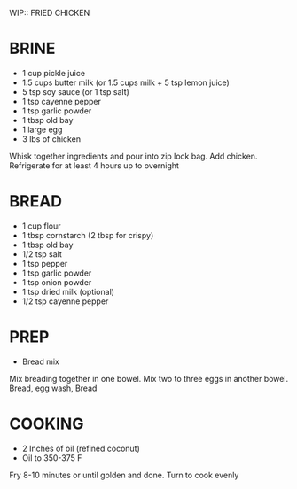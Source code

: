 WIP:: FRIED CHICKEN

BRINE
================================================================================
- 1 cup pickle juice
- 1.5 cups butter milk (or 1.5 cups milk + 5 tsp lemon juice)
- 5 tsp soy sauce (or 1 tsp salt)
- 1 tsp cayenne pepper
- 1 tsp garlic powder
- 1 tbsp old bay
- 1 large egg
- 3 lbs of chicken

Whisk together ingredients and pour into zip lock bag. Add chicken.
Refrigerate for at least 4 hours up to overnight

BREAD
================================================================================
- 1 cup flour
- 1 tbsp cornstarch (2 tbsp for crispy)
- 1 tbsp old bay
- 1/2 tsp salt
- 1 tsp pepper
- 1 tsp garlic powder
- 1 tsp onion powder
- 1 tsp dried milk (optional)
- 1/2 tsp cayenne pepper

PREP
================================================================================
- Bread mix

Mix breading together in one bowel.
Mix two to three eggs in another bowel.
Bread, egg wash, Bread

COOKING
================================================================================
- 2 Inches of oil (refined coconut)
- Oil to 350-375 F

Fry 8-10 minutes or until golden and done. Turn to cook evenly

